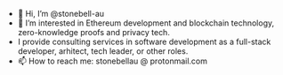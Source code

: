 - 👋 Hi, I’m @stonebell-au
- 👀 I’m interested in Ethereum development and blockchain technology, zero-knowledge proofs and privacy tech.
- I provide consulting services in software development as a full-stack developer, arhitect, tech leader, or other roles.
- 📫 How to reach me: stonebellau @ protonmail.com

<!---
stonebell-au/stonebell-au is a ✨ special ✨ repository because its `README.md` (this file) appears on your GitHub profile.
You can click the Preview link to take a look at your changes.
--->
